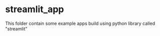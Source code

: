 # streamlit_app
This folder contain some example apps build using python library called "streamlit"
